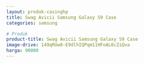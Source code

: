 ```yaml
---
layout: produk-casinghp
title: Swag Avicii Samsung Galaxy S9 Case
categories: samsung

# Produk
product-title: Swag Avicii Samsung Galaxy S9 Case
image-drive: 149qRUw8-E9dlhIQPqm11HFoAL6cZiQva
harga: 90000
---
```

